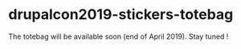 # drupalcon2019-stickers-totebag

The totebag will be available soon (end of April 2019). Stay tuned !
